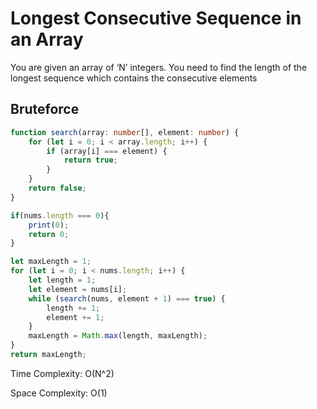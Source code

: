 # Longest Consecutive Sequence in an Array
You are given an array of ‘N’ integers. You need to find the length of the longest sequence which contains the consecutive elements
## Bruteforce
```ts
function search(array: number[], element: number) {
    for (let i = 0; i < array.length; i++) {
        if (array[i] === element) {
            return true;
        }
    }
    return false;
}

if(nums.length === 0){
    print(0);
    return 0;
}

let maxLength = 1;
for (let i = 0; i < nums.length; i++) {
    let length = 1;
    let element = nums[i];
    while (search(nums, element + 1) === true) {
        length += 1;
        element += 1;
    }
    maxLength = Math.max(length, maxLength);
}
return maxLength;
```
Time Complexity:  O(N^2)

Space Complexity:  O(1)
